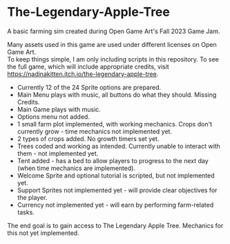 # The-Legendary-Apple-Tree
A basic farming sim created during Open Game Art's Fall 2023 Game Jam.

Many assets used in this game are used under different licenses on Open Game Art.  
To keep things simple, I am only including scripts in this repository.  To see the full game, which will include appropriate credits, visit 
https://nadinakitten.itch.io/the-legendary-apple-tree.

<ul><li>Currently 12 of the 24 Sprite options are prepared.</li>
<li>Main Menu plays with music, all buttons do what they should.  Missing Credits.</li>
<li>Main Game plays with music.</li>
<li>Options menu not added.</li>
<li>1 small farm plot implemented, with working mechanics.  Crops don't currently grow - time mechanics not implemented yet.</li>
<li>2 types of crops added.  No growth timers set yet.</li>
<li>Trees coded and working as intended.  Currently unable to interact with them - not implemented yet.</li>
<li>Tent added - has a bed to allow players to progress to the next day (when time mechanics are implemented).</li>
<li>Welcome Sprite and optional tutorial is scripted, but not implemented yet.</li>
<li>Support Sprites not implemented yet - will provide clear objectives for the player.</li>
<li>Currency not implemented yet - will earn by performing farm-related tasks.</li>
</ul>

The end goal is to gain access to The Legendary Apple Tree.  Mechanics for this not yet implemented.
